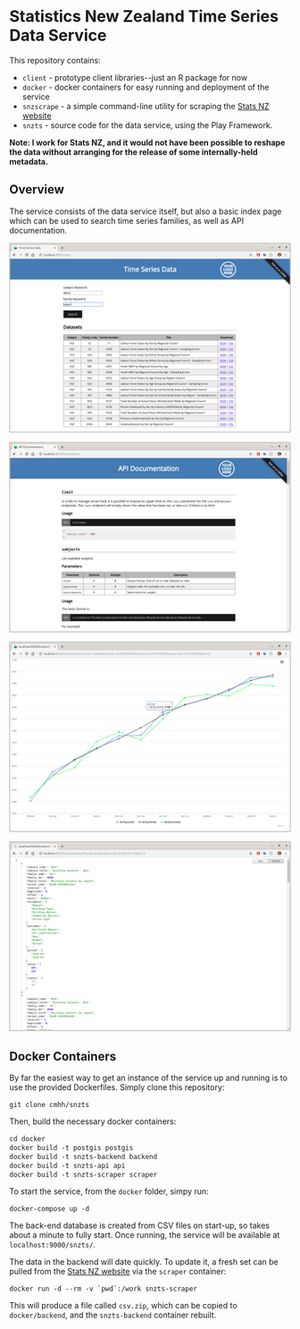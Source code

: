 # Statistics New Zealand Time Series Data Service

This repository contains:

* `client` - prototype client libraries--just an R package for now
* `docker` - docker containers for easy running and deployment of the service
* `snzscrape` - a simple command-line utility for scraping the [Stats NZ website](https://www.stats.govt.nz/large-datasets/csv-files-for-download/)
* `snzts` - source code for the data service, using the Play Framework.

**Note: I work for Stats NZ, and it would not have been possible to reshape the data without arranging for the release of some internally-held metadata.**

## Overview

The service consists of the data service itself, but also a basic index page which can be used to search time series families, as well as API documentation.

![index](img/index.png)

![docs](img/docs.png)

![docs](img/chart.png)

![docs](img/dataset.png)


## Docker Containers

By far the easiest way to get an instance of the service up and running is to use the provided Dockerfiles.  Simply clone this repository:

```
git clone cmhh/snzts
```

Then, build the necessary docker containers:

```
cd docker
docker build -t postgis postgis
docker build -t snzts-backend backend
docker build -t snzts-api api
docker build -t snzts-scraper scraper
```

To start the service, from the `docker` folder, simpy run:

```
docker-compose up -d
```

The back-end database is created from CSV files on start-up, so takes about a minute to fully start.  Once running, the service will be available at `localhost:9000/snzts/`.

The data in the backend will date quickly.  To update it, a fresh set can be pulled from the [Stats NZ website](https://www.stats.govt.nz/large-datasets/csv-files-for-download/) via the `scraper` container:

```
docker run -d --rm -v `pwd`:/work snzts-scraper
```

This will produce a file called `csv.zip`, which can be copied to `docker/backend`, and the `snzts-backend` container rebuilt.